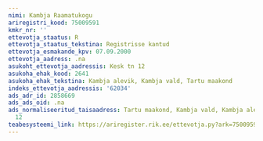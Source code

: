 ```yaml
---
nimi: Kambja Raamatukogu
ariregistri_kood: 75009591
kmkr_nr: ''
ettevotja_staatus: R
ettevotja_staatus_tekstina: Registrisse kantud
ettevotja_esmakande_kpv: 07.09.2000
ettevotja_aadress: .na
asukoht_ettevotja_aadressis: Kesk tn 12
asukoha_ehak_kood: 2641
asukoha_ehak_tekstina: Kambja alevik, Kambja vald, Tartu maakond
indeks_ettevotja_aadressis: '62034'
ads_adr_id: 2858669
ads_ads_oid: .na
ads_normaliseeritud_taisaadress: Tartu maakond, Kambja vald, Kambja alevik, Kesk tn
  12
teabesysteemi_link: https://ariregister.rik.ee/ettevotja.py?ark=75009591&ref=rekvisiidid
---
```

